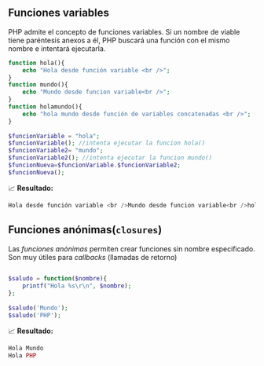 ## Funciones variables

PHP admite el concepto de funciones variables. Si un nombre de viable tiene paréntesis anexos a él, PHP buscará una función con el mismo nombre e intentará ejecutarla. 

```php
function hola(){
	echo "Hola desde función variable <br />";
}
function mundo(){
	echo "Mundo desde funcion variable<br />"; 
}
function holamundo(){
	echo "hola mundo desde función de variables concatenadas <br />";
}
 
$funcionVariable = "hola";
$funcionVariable(); //intenta ejecutar la funcion hola() 
$funcionVariable2= "mundo";
$funcionVariable2(); //intenta ejecutar la funcion mundo()
$funcionNueva=$funcionVariable.$funcionVariable2; 
$funcionNueva();
```
📈 **Resultado:**
```php
Hola desde función variable <br />Mundo desde funcion variable<br />hola mundo desde función de variables concatenadas <br />
```

## Funciones anónimas(`closures`)

Las _funciones anónimas_ permiten crear funciones sin nombre especificado. Son muy útiles para _callbacks_ (llamadas de retorno) 

```php
	
$saludo = function($nombre){ 
	printf("Hola %s\r\n", $nombre);
};
 
$saludo('Mundo'); 
$saludo('PHP');
```
📈 **Resultado:**
```php
Hola Mundo
Hola PHP
```